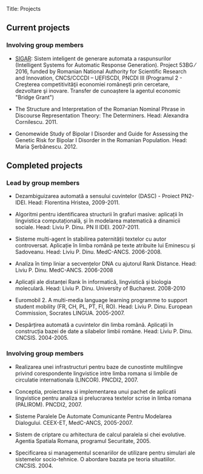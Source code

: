 Title: Projects

## Current projects

### Involving group members

- [SIGAR](/projects/sigar.html):  Sistem inteligent de generare automata a raspunsurilor (Intelligent Systems for Automatic Response Generation). Project 53BG ⁄ 2016, funded by  Romanian National Authority for Scientific Research and Innovation, CNCS/CCCDI – UEFISCDI, PNCDI III (Programul 2 - Creşterea competitivităţii economiei româneşti prin cercetare, dezvoltare şi inovare. Transfer de cunoaștere la agentul economic "Bridge Grant")

- The Structure and Interpretation of the Romanian Nominal Phrase in Discourse
  Representation Theory: The Determiners. Head: Alexandra Cornilescu. 2011.
  
- Genomewide Study of Bipolar I Disorder and Guide for Assessing the Genetic Risk for Bipolar I Disorder in the Romanian Population.  Head: Maria Șerbănescu. 2012.
## Completed projects

### Lead by group members

- Dezambiguizarea automată a sensului cuvintelor (DASC) - Proiect PN2-IDEI.  Head: Florentina Hristea, 2009-2011.


- Algoritmi pentru identificarea structurii în grafuri masive: aplicații în
  lingvistica computațională, și în modelarea matematică a dinamicii sociale.
  Head: Liviu P. Dinu.  PN II IDEI. 2007-2011.

- Sisteme multi-agent în stabilirea paternității textelor cu autor
  controversat. Aplicație în limba română pe texte atribuite lui Eminescu și
  Sadoveanu.  Head: Liviu P. Dinu.  MedC-ANCS.  2006-2008.

- Analiza în timp liniar a secvențelor DNA cu ajutorul Rank Distance.  Head:
  Liviu P. Dinu. MedC-ANCS. 2006-2008

- Aplicații ale distanței Rank în informatică, lingvistică și biologia
  moleculară.   Head: Liviu P. Dinu. University of Bucharest.  2008-2010

- Euromobil 2.  A multi-media language learning programme to support student
  mobility (FR, CH, PL, PT, FI, RO). Head: Liviu P. Dinu.  European Commission,
  Socrates LINGUA.  2005-2007.

- Despărțirea automată a cuvintelor din limba română.  Aplicații în construcția
  bazei de date a silabelor limbii române.   Head: Liviu P. Dinu. CNCSIS.  2004-2005.


### Involving group members

-  Realizarea unei infrastructuri pentru baze de cunostinte multilingve privind
   corespondente lingvistice intre limba romana si limbile de circulatie
   internationala (LINCOR). PNCDI2, 2007.

-  Conceptia, proiectarea si implementarea unui pachet de aplicatii lingvistice
   pentru analiza si prelucrarea textelor scrise in limba romana (PALIROM).
   PNCDI2, 2007.

-  Sisteme Paralele De Automate Comunicante Pentru Modelarea Dialogului.
   CEEX-ET, MedC-ANCS, 2005-2007.

-  Sistem de criptare cu arhitectura de calcul paralela si chei evolutive.
   Agentia Spatiala Romana, programul Securitate, 2005.

-  Specificarea si managementul scenariilor de utilizare pentru simulari ale
   sistemelor socio-tehnice. O abordare bazata pe teoria situatiilor. CNCSIS. 2004.

